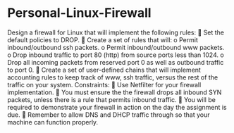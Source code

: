 # Personal-Linux-Firewall

Design a firewall for Linux that will implement the following rules:
 Set the default policies to DROP.
 Create a set of rules that will:
o Permit inbound/outbound ssh packets.
o Permit inbound/outbound www packets.
o Drop inbound traffic to port 80 (http) from source ports less than 1024.
o Drop all incoming packets from reserved port 0 as well as outbound traffic to port 0.
 Create a set of user-defined chains that will implement accounting rules to keep track of www, ssh traffic, versus the rest of the traffic on your system.
Constraints:
 Use Netfilter for your firewall implementation.
 You must ensure the the firewall drops all inbound SYN packets, unless there is a rule that permits inbound traffic.
 You will be required to demonstrate your firewall in action on the day the assignment is due.
 Remember to allow DNS and DHCP traffic through so that your machine can function properly.
